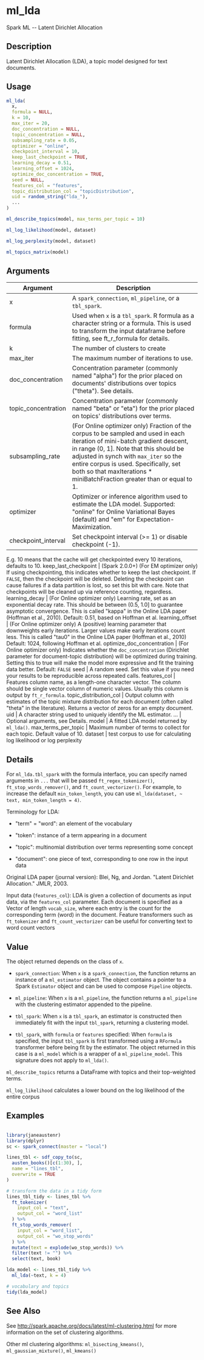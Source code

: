 # ml_lda


Spark ML -- Latent Dirichlet Allocation




## Description

Latent Dirichlet Allocation (LDA), a topic model designed for text documents.





## Usage
```r
ml_lda(
  x,
  formula = NULL,
  k = 10,
  max_iter = 20,
  doc_concentration = NULL,
  topic_concentration = NULL,
  subsampling_rate = 0.05,
  optimizer = "online",
  checkpoint_interval = 10,
  keep_last_checkpoint = TRUE,
  learning_decay = 0.51,
  learning_offset = 1024,
  optimize_doc_concentration = TRUE,
  seed = NULL,
  features_col = "features",
  topic_distribution_col = "topicDistribution",
  uid = random_string("lda_"),
  ...
)

ml_describe_topics(model, max_terms_per_topic = 10)

ml_log_likelihood(model, dataset)

ml_log_perplexity(model, dataset)

ml_topics_matrix(model)
```




## Arguments


Argument      |Description
------------- |----------------
x | A ``spark_connection``, ``ml_pipeline``, or a ``tbl_spark``.
formula | Used when ``x`` is a ``tbl_spark``. R formula as a character string or a formula. This is used to transform the input dataframe before fitting, see ft_r_formula for details.
k | The number of clusters to create
max_iter | The maximum number of iterations to use.
doc_concentration | Concentration parameter (commonly named "alpha") for the prior placed on documents' distributions over topics ("theta"). See details.
topic_concentration | Concentration parameter (commonly named "beta" or "eta") for the prior placed on topics' distributions over terms.
subsampling_rate | (For Online optimizer only) Fraction of the corpus to be sampled and used in each iteration of mini-batch gradient descent, in range (0, 1]. Note that this should be adjusted in synch with ``max_iter`` so the entire corpus is used. Specifically, set both so that maxIterations * miniBatchFraction greater than or equal to 1.
optimizer | Optimizer or inference algorithm used to estimate the LDA model. Supported: "online" for Online Variational Bayes (default) and "em" for Expectation-Maximization.
checkpoint_interval | Set checkpoint interval (>= 1) or disable checkpoint (-1).
E.g. 10 means that the cache will get checkpointed every 10 iterations, defaults to 10.
keep_last_checkpoint | (Spark 2.0.0+) (For EM optimizer only) If using checkpointing, this indicates whether to keep the last checkpoint. If ``FALSE``, then the checkpoint will be deleted. Deleting the checkpoint can cause failures if a data partition is lost, so set this bit with care. Note that checkpoints will be cleaned up via reference counting, regardless.
learning_decay | (For Online optimizer only) Learning rate, set as an exponential decay rate. This should be between (0.5, 1.0] to guarantee asymptotic convergence. This is called "kappa" in the Online LDA paper (Hoffman et al., 2010). Default: 0.51, based on Hoffman et al.
learning_offset | (For Online optimizer only) A (positive) learning parameter that downweights early iterations. Larger values make early iterations count less. This is called "tau0" in the Online LDA paper (Hoffman et al., 2010) Default: 1024, following Hoffman et al.
optimize_doc_concentration | (For Online optimizer only) Indicates whether the ``doc_concentration`` (Dirichlet parameter for document-topic distribution) will be optimized during training. Setting this to true will make the model more expressive and fit the training data better. Default: ``FALSE``
seed | A random seed. Set this value if you need your results to be
reproducible across repeated calls.
features_col | Features column name, as a length-one character vector. The column should be single vector column of numeric values. Usually this column is output by `ft_r_formula`.
topic_distribution_col | Output column with estimates of the topic mixture distribution for each document (often called "theta" in the literature). Returns a vector of zeros for an empty document.
uid | A character string used to uniquely identify the ML estimator.
... | Optional arguments, see Details.
model | A fitted LDA model returned by ``ml_lda()``.
max_terms_per_topic | Maximum number of terms to collect for each topic. Default value of 10.
dataset | test corpus to use for calculating log likelihood or log perplexity




## Details

For `ml_lda.tbl_spark` with the formula interface, you can specify named arguments in `...` that will
  be passed `ft_regex_tokenizer()`, `ft_stop_words_remover()`, and `ft_count_vectorizer()`. For example, to increase the
  default `min_token_length`, you can use `ml_lda(dataset, ~ text, min_token_length = 4)`.

Terminology for LDA:

  
*  "term" = "word": an element of the vocabulary
  
*  "token": instance of a term appearing in a document
  
*  "topic": multinomial distribution over terms representing some concept
  
*  "document": one piece of text, corresponding to one row in the input data


Original LDA paper (journal version): Blei, Ng, and Jordan. "Latent Dirichlet Allocation." JMLR, 2003.

Input data (``features_col``): LDA is given a collection of documents as input data, via the ``features_col`` parameter. Each document is specified as a Vector of length ``vocab_size``, where each entry is the count for the corresponding term (word) in the document. Feature transformers such as `ft_tokenizer` and `ft_count_vectorizer` can be useful for converting text to word count vectors





## Value

The object returned depends on the class of ``x``.


  
*  `spark_connection`: When `x` is a `spark_connection`, the function returns an instance of a `ml_estimator` object. The object contains a pointer to
  a Spark `Estimator` object and can be used to compose
  `Pipeline` objects.

  
*  `ml_pipeline`: When `x` is a `ml_pipeline`, the function returns a `ml_pipeline` with
  the clustering estimator appended to the pipeline.

  
*  `tbl_spark`: When `x` is a `tbl_spark`, an estimator is constructed then
  immediately fit with the input `tbl_spark`, returning a clustering model.

  
*  `tbl_spark`, with `formula` or `features` specified: When `formula`
    is specified, the input `tbl_spark` is first transformed using a
    `RFormula` transformer before being fit by
    the estimator. The object returned in this case is a `ml_model` which is a
    wrapper of a `ml_pipeline_model`. This signature does not apply to `ml_lda()`.


``ml_describe_topics`` returns a DataFrame with topics and their top-weighted terms.

``ml_log_likelihood`` calculates a lower bound on the log likelihood of
  the entire corpus





## Examples

```r

library(janeaustenr)
library(dplyr)
sc <- spark_connect(master = "local")

lines_tbl <- sdf_copy_to(sc,
  austen_books()[c(1:30), ],
  name = "lines_tbl",
  overwrite = TRUE
)

# transform the data in a tidy form
lines_tbl_tidy <- lines_tbl %>%
  ft_tokenizer(
    input_col = "text",
    output_col = "word_list"
  ) %>%
  ft_stop_words_remover(
    input_col = "word_list",
    output_col = "wo_stop_words"
  ) %>%
  mutate(text = explode(wo_stop_words)) %>%
  filter(text != "") %>%
  select(text, book)

lda_model <- lines_tbl_tidy %>%
  ml_lda(~text, k = 4)

# vocabulary and topics
tidy(lda_model)

```






## See Also

See http://spark.apache.org/docs/latest/ml-clustering.html for
  more information on the set of clustering algorithms.

Other ml clustering algorithms: 
`ml_bisecting_kmeans()`,
`ml_gaussian_mixture()`,
`ml_kmeans()`



